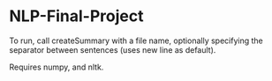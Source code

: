 # NLP-Final-Project

To run, call createSummary with a file name, optionally specifying the separator between sentences (uses new line as default).

Requires numpy, and nltk.